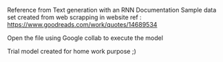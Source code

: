 Reference from Text generation with an RNN Documentation
Sample data set created from web scrapping in website ref : https://www.goodreads.com/work/quotes/14689534

Open the file using Google collab to execute the model

Trial model created for home work purpose ;)
